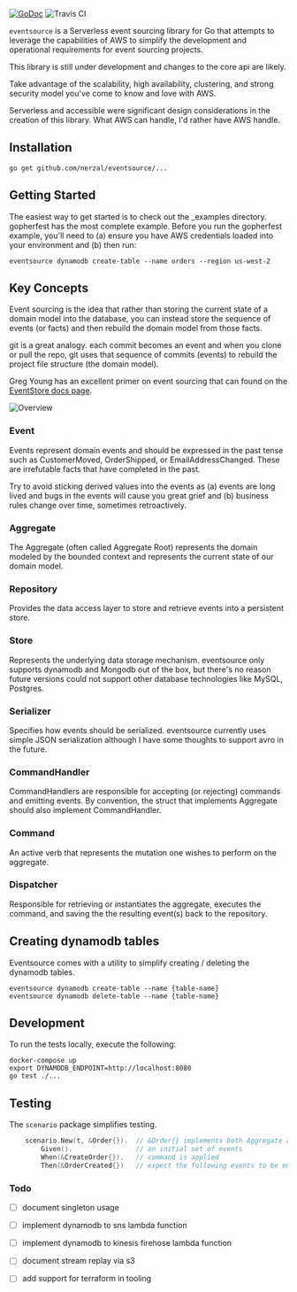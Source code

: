 [![GoDoc](https://godoc.org/github.com/altairsix/eventsource?status.svg)](https://godoc.org/github.com/altairsix/eventsource) ![Travis CI](https://travis-ci.org/altairsix/eventsource.svg?branch=master) 

```eventsource``` is a Serverless event sourcing library for Go that attempts to 
leverage the capabilities of AWS to simplify the development and operational 
requirements for event sourcing projects.

This library is still under development and changes to the core api are likely.

Take advantage of the scalability, high availability, clustering, and strong 
security model you've come to know and love with AWS.
 
Serverless and accessible were significant design considerations in the creation of this 
library.  What AWS can handle, I'd rather have AWS handle.

## Installation

```
go get github.com/nerzal/eventsource/...
```

## Getting Started

The easiest way to get started is to check out the _examples directory.  gopherfest has the 
most complete example.  Before you run the gopherfest example, you'll need to (a) ensure you 
have AWS credentials loaded into your environment and (b) then run:

```
eventsource dynamodb create-table --name orders --region us-west-2
```

## Key Concepts

Event sourcing is the idea that rather than storing the current state of a domain
model into the database, you can instead store the sequence of events (or facts)
and then rebuild the domain model from those facts.  

git is a great analogy. each commit becomes an event and when you clone or pull
the repo, git uses that sequence of commits (events) to rebuild the project
file structure (the domain model).

Greg Young has an excellent primer on event sourcing that can found on the 
[EventStore docs page](http://docs.geteventstore.com/introduction/4.0.0/event-sourcing-basics/).

![Overview](https://s3.amazonaws.com/site-eventsource/Overview.png)

### Event

Events represent domain events and should be expressed in the past tense such as CustomerMoved,
OrderShipped, or EmailAddressChanged.  These are irrefutable facts that have completed in the 
past.  

Try to avoid sticking derived values into the events as (a) events are long lived and bugs in the
events will cause you great grief and (b) business rules change over time, sometimes retroactively.

### Aggregate

The Aggregate (often called Aggregate Root) represents the domain modeled by the bounded context
and represents the current state of our domain model.

### Repository

Provides the data access layer to store and retrieve events into a persistent store.

### Store

Represents the underlying data storage mechanism.  eventsource only supports dynamodb and Mongodb out of the
box, but there's no reason future versions could not support other database technologies like
MySQL, Postgres. 

### Serializer

Specifies how events should be serialized.  eventsource currently uses simple JSON serialization
although I have some thoughts to support avro in the future.

### CommandHandler

CommandHandlers are responsible for accepting (or rejecting) commands and emitting events.  By
convention, the struct that implements Aggregate should also implement CommandHandler.

### Command

An active verb that represents the mutation one wishes to perform on the aggregate.

### Dispatcher

Responsible for retrieving or instantiates the aggregate, executes the command, and saving the
the resulting event(s) back to the repository.

## Creating dynamodb tables

Eventsource comes with a utility to simplify creating / deleting the dynamodb tables.

```
eventsource dynamodb create-table --name {table-name}
eventsource dynamodb delete-table --name {table-name}
```

## Development

To run the tests locally, execute the following:

```
docker-compose up
export DYNAMODB_ENDPOINT=http://localhost:8080
go test ./...
```

## Testing

The ```scenario``` package simplifies testing.

```go
    scenario.New(t, &Order{}).  // &Order{} implements both Aggregate and CommandHandler
        Given().                // an initial set of events
        When(&CreateOrder{}).   // command is applied
        Then(&OrderCreated{})   // expect the following events to be emitted
```

### Todo 

- [ ] document singleton usage
- [ ] implement dynamodb to sns lambda function
- [ ] implement dynamodb to kinesis firehose lambda function
- [ ] document stream replay via s3
- [ ] add support for terraform in tooling

